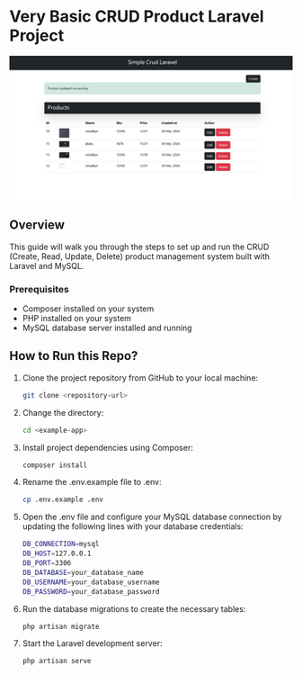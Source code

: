 # Very Basic CRUD Product Laravel Project

![alt text](image.png)


## Overview

This guide will walk you through the steps to set up and run the CRUD (Create, Read, Update, Delete) product management system built with Laravel and MySQL.

### Prerequisites

- Composer installed on your system
- PHP installed on your system
- MySQL database server installed and running

## How to Run this Repo?

1. Clone the project repository from GitHub to your local machine:

   ```bash
   git clone <repository-url>
   ```

2. Change the directory:
    ```bash
    cd <example-app>
    ```

3. Install project dependencies using Composer:
    ```bash
    composer install
    ```
4. Rename the .env.example file to .env:
    ```bash
    cp .env.example .env
    ```
5. Open the .env file and configure your MySQL database     connection by updating the following lines with your database credentials:

    ```bash
    DB_CONNECTION=mysql
    DB_HOST=127.0.0.1
    DB_PORT=3306
    DB_DATABASE=your_database_name
    DB_USERNAME=your_database_username
    DB_PASSWORD=your_database_password
    ```
6. Run the database migrations to create the necessary tables:
    ```bash
    php artisan migrate
    ```
7. Start the Laravel development server:
    ```bash
    php artisan serve
    ```
